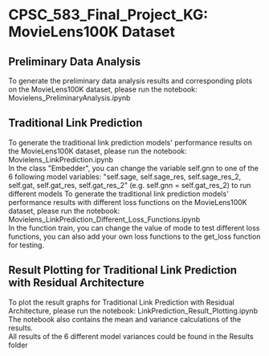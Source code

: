 # CPSC_583_Final_Project_KG: MovieLens100K Dataset

## Preliminary Data Analysis
To generate the preliminary data analysis results and corresponding plots on the MovieLens100K dataset, please run the notebook: Movielens_PreliminaryAnalysis.ipynb

## Traditional Link Prediction
To generate the traditional link prediction models' performance results on the MovieLens100K dataset, please run the notebook: Movielens_LinkPrediction.ipynb\
In the class "Embedder", you can change the variable self.gnn to one of the 6 following model variables: "self.sage, self.sage_res, self.sage_res_2, self.gat, self.gat_res, self.gat_res_2" (e.g. self.gnn = self.gat_res_2) to run different models
To generate the traditional link prediction models' performance results with different loss functions on the MovieLens100K dataset, please run the notebook: Movielens_LinkPrediction_Different_Loss_Functions.ipynb\
In the function train, you can change the value of mode to test different loss functions, you can also add your own loss functions to the get_loss function for testing.

## Result Plotting for Traditional Link Prediction with Residual Architecture
To plot the result graphs for Traditional Link Prediction with Residual Architecture, please run the notebook: LinkPrediction_Result_Plotting.ipynb\
The notebook also contains the mean and variance calculations of the results.\
All results of the 6 different model variances could be found in the Results folder
